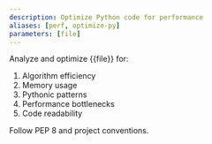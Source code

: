 ```yaml
---
description: Optimize Python code for performance
aliases: [perf, optimize-py]
parameters: [file]
---
```


Analyze and optimize {{file}} for:

1. Algorithm efficiency
2. Memory usage
3. Pythonic patterns
4. Performance bottlenecks
5. Code readability

Follow PEP 8 and project conventions.